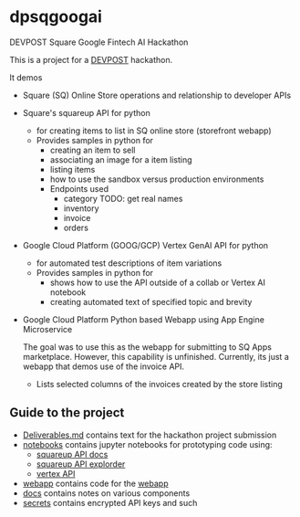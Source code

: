 # dpsqgoogai
DEVPOST Square Google Fintech AI Hackathon


This is a project for a [DEVPOST](https://devpost.com) hackathon.

It demos 

* Square (SQ) Online Store operations and relationship to developer APIs

* Square's squareup API for python
    * for creating items to list in SQ online store (storefront webapp)
    * Provides samples in python for 
        * creating an item to sell
        * associating an image for a item listing
        * listing items
        * how to use the sandbox versus production environments
        * Endpoints used
            * category  TODO: get real names
            * inventory
            * invoice
            * orders
        
* Google Cloud Platform (GOOG/GCP) Vertex GenAI API for python
    * for automated test descriptions of item variations
    * Provides samples in python for
        * shows how to use the API outside of a collab or Vertex AI notebook
        * creating automated text of specified topic and brevity

* Google Cloud Platform Python based Webapp using App Engine Microservice

    The goal was to use this as the webapp for submitting to SQ Apps marketplace.
    However, this capability is unfinished.  Currently, its just a webapp that demos
    use of the invoice API.
    * Lists selected columns of the invoices created by the store listing


## Guide to the project

* [Deliverables.md](Deliverables.md) contains text for the hackathon project submission
* [notebooks](notebooks/README.md) contains jupyter notebooks for prototyping code using: 
    - [squareup API docs](https://developer.squareup.com/docs) 
    - [squareup API explorder](https://developer.squareup.com/explorer/square)
    - [vertex API](https://cloud.google.com/python/docs/reference/aiplatform/latest)
* [webapp](webapp/README.md) contains code for the [webapp](https://devpost-goog-sq.uc.r.appspot.com/)
* [docs](docs/README.md) contains notes on various components
* [secrets](secrets/README.md) contains encrypted API keys and such


